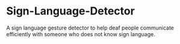 # Sign-Language-Detector
A sign language gesture detector to help deaf people communicate efficiently with someone who does not know sign language.
